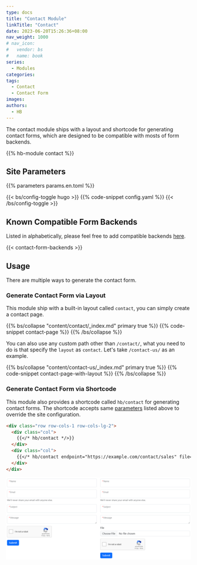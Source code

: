 ```yaml
---
type: docs
title: "Contact Module"
linkTitle: "Contact"
date: 2023-06-20T15:26:36+08:00
nav_weight: 1000
# nav_icon:
#   vendor: bs
#   name: book
series:
  - Modules
categories:
tags:
  - Contact
  - Contact Form
images:
authors:
  - HB
---
```


The contact module ships with a layout and shortcode for generating contact forms, which are designed to be compatible with mosts of form backends.

<!--more-->

{{% hb-module contact %}}

## Site Parameters

{{% parameters params.en.toml %}}

{{< bs/config-toggle hugo >}}
{{% code-snippet config.yaml %}}
{{< /bs/config-toggle >}}

## Known Compatible Form Backends

Listed in alphabetically, please feel free to add compatible backends [here](https://github.com/hbstack/site/edit/main/data/contact-form-backends.toml).

{{< contact-form-backends >}}

## Usage

There are multiple ways to generate the contact form.

### Generate Contact Form via Layout

This module ship with a built-in layout called `contact`, you can simply create a contact page.

{{% bs/collapse "content/contact/_index.md" primary true %}}
{{% code-snippet contact-page %}}
{{% /bs/collapse %}}

You can also use any custom path other than `/contact/`, what you need to do is that specify the `layout` as `contact`. Let's take `/contact-us/` as an example.

{{% bs/collapse "content/contact-us/_index.md" primary true %}}
{{% code-snippet contact-page-with-layout %}}
{{% /bs/collapse %}}

### Generate Contact Form via Shortcode

This module also provides a shortcode called `hb/contact` for generating contact forms. The shortcode accepts same [parameters](#site-parameters) listed above to override the site configuration.

```markdown
<div class="row row-cols-1 row-cols-lg-2">
  <div class="col">
    {{</* hb/contact */>}}
  </div>
  <div class="col">
    {{</* hb/contact endpoint="https://example.com/contact/sales" file=true */>}}
  </div>
</div>
```

![Contact shortcode example](shortcode-example.png)
